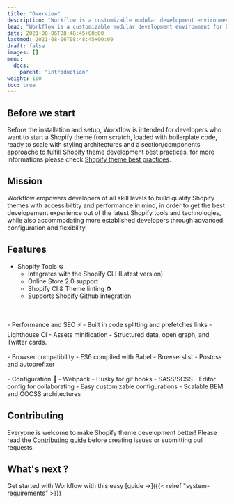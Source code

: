 ```yaml
---
title: "Overview"
description: "Workflow is a customizable modular development environment for blazing-fast Shopify theme creation."
lead: "Workflow is a customizable modular development environment for blazing-fast Shopify theme creation. It's built as a follow-up to the Shopify Unite 2021 event revealing the new theme online store 2.0 that has supports for JSON templates and section everywhere concept."
date: 2021-08-06T08:48:45+00:00
lastmod: 2021-08-06T08:48:45+00:00
draft: false
images: []
menu:
  docs:
    parent: "introduction"
weight: 100
toc: true
---
```


## Before we start

Before the installation and setup, Workflow is intended for developers who want to start a Shopify theme from scratch, loaded with boilerplate code, ready to scale with styling architectures and a section/components approache to fulfill Shopify theme development best practices, for more informations please check [Shopify theme best practices](https://shopify.dev/themes/best-practices).


## Mission

Workflow empowers developers of all skill levels to build quality Shopify themes with accessibiltity and performance in mind, in order to get the best developement experience out of the latest Shopify tools and technologies, while also accommodating more established developers through advanced configuration and flexibility.

## Features

- Shopify Tools ⚙️
  - Integrates with the Shopify CLI (Latest version)
  - Online Store 2.0 support 
  - Shopify CI & Theme linting ♻️
  - Supports Shopify Github integration
<br>
<br>
- Performance and SEO ⚡️
  - Built in code splitting and prefetches links
  - Lighthouse CI
  - Assets minification
  - Structured data, open graph, and Twitter cards.
<br>
<br>
- Browser compatibility 
  - ES6 compiled with Babel
  - Browserslist
  - Postcss and autoprefixer
<br>
<br>
- Configuration 🔧
  - Webpack
  - Husky for git hooks
  - SASS/SCSS
  - Editor config for collaborating
  - Easy customizable configurations
  - Scalable BEM and OOCSS architectures

## Contributing

Everyone is welcome to make Shopify theme development better! Please read the [Contributing guide](https://github.com/younessidbakkasse/workflow/blob/main/.github/CONTRIBUTING.md) before creating issues or submitting pull requests.


## What's next ?

Get started with Workflow with this easy [guide →]({{< relref "system-requirements" >}})


